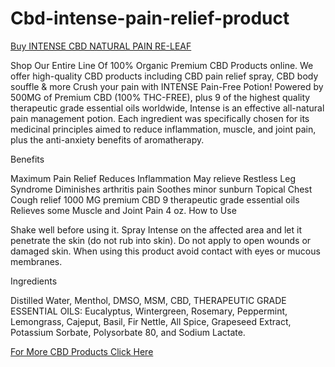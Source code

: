 # Cbd-intense-pain-relief-product
<a href="https://www.ndulgeearth.com/product/intense-isolated-pain-free-potion/">Buy INTENSE CBD NATURAL PAIN RE-LEAF
</a>


Shop Our Entire Line Of 100% Organic Premium CBD Products online. We offer high-quality CBD products including CBD pain relief spray, CBD body souffle &amp; more
Crush your pain with INTENSE Pain-Free Potion! Powered by 500MG of Premium CBD (100% THC-FREE), plus 9 of the highest quality therapeutic grade essential oils worldwide, Intense is an effective all-natural pain management potion. Each ingredient was specifically chosen for its medicinal principles aimed to reduce inflammation, muscle, and joint pain, plus the anti-anxiety benefits of aromatherapy.

Benefits

Maximum Pain Relief
Reduces Inflammation
May relieve Restless Leg Syndrome
Diminishes arthritis pain
Soothes minor sunburn
Topical Chest Cough relief
​1000 MG premium CBD
9 therapeutic grade essential oils
Relieves some Muscle and Joint Pain
4 oz.
How to Use

Shake well before using it. Spray Intense on the affected area and let it penetrate the skin (do not rub into skin). Do not apply to open wounds or damaged skin. When using this product avoid contact with eyes or mucous membranes.

Ingredients

Distilled Water, Menthol, DMSO, MSM, CBD, THERAPEUTIC GRADE ESSENTIAL OILS: Eucalyptus, Wintergreen, Rosemary, Peppermint, Lemongrass, Cajeput, Basil, Fir Nettle, All Spice, Grapeseed Extract, Potassium Sorbate, Polysorbate 80, and Sodium Lactate.

<a href="https://www.ndulgeearth.com/product/">For More CBD Products Click Here</a>
